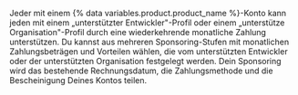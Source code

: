 Jeder mit einem {% data variables.product.product_name %}-Konto kann jeden mit einem „unterstützter Entwickler"-Profil oder einem „unterstütze Organisation"-Profil durch eine wiederkehrende monatliche Zahlung unterstützen. Du kannst aus mehreren Sponsoring-Stufen mit monatlichen Zahlungsbeträgen und Vorteilen wählen, die vom unterstützten Entwickler oder der unterstützten Organisation festgelegt werden. Dein Sponsoring wird das bestehende Rechnungsdatum, die Zahlungsmethode und die Bescheinigung Deines Kontos teilen.
